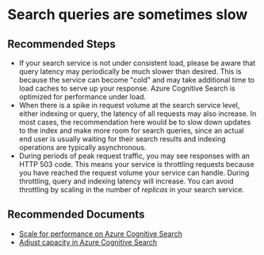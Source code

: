 <properties
	pageTitle="Performance and Throughput/Search queries are sometimes slow"
	description="Search queries are sometimes slow"
	service="microsoft.search"
	resource="searchservices"
	authors="mrcarter8"
	ms.author="mcarter"
	selfHelpType="resource"
	displayOrder="31"
	supportTopicIds="32681385"
	resourceTags=""
	productPesIds="15568"
	articleId="search-queriesaresometimesslow"
	cloudEnvironments="public, Fairfax, usnat, ussec"
	ownershipId="AzureSearch_AzureSearch"
/>

# Search queries are sometimes slow

## **Recommended Steps**

* If your search service is not under consistent load, please be aware that query latency may periodically be much slower than desired. This is because the service can become "cold" and may take additional time to load caches to serve up your response.  Azure Cognitive Search is optimized for performance under load.
* When there is a spike in request volume at the search service level, either indexing or query, the latency of all requests may also increase.  In most cases, the recommendation here would be to slow down updates to the index and make more room for search queries, since an actual end user is usually waiting for their search results and indexing operations are typically asynchronous.
* During periods of peak request traffic, you may see responses with an HTTP 503 code. This means your service is throttling requests because you have reached the request volume your service can handle.  During throttling, query and indexing latency will increase. You can avoid throttling by scaling in the number of *replicas* in your search service.

## **Recommended Documents**

* [Scale for performance on Azure Cognitive Search](https://docs.microsoft.com/azure/search/search-performance-optimization)<br>
* [Adjust capacity in Azure Cognitive Search](https://docs.microsoft.com/azure/search/search-capacity-planning)<br>